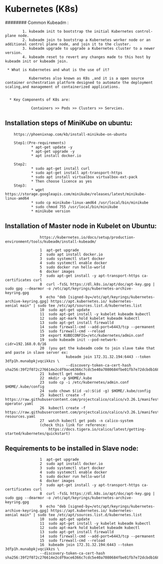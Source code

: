 # Kubernetes (K8s)

   ######## Common Kubeadm :
    
            1. kubeadm init to bootstrap the initial Kubernetes control-plane node.
            2. kubeadm join to bootstrap a Kubernetes worker node or an additional control plane node, and join it to the cluster.
            3. kubeadm upgrade to upgrade a Kubernetes cluster to a newer version.
            4. kubeadm reset to revert any changes made to this host by kubeadm init or kubeadm join.
    
     * What is Kubernetes and what is the use of it?

               Kubernetes also known as K8s ,and it is a open source container orchestration platform designed to automate the deployment                   scaling,and management of containerized applications.


      * Key Components of K8s are:

                Containers >> Pods >> Clusters >> Servcies.
                           
## Installation steps of MiniKube on ubuntu:

        https://phoenixnap.com/kb/install-minikube-on-ubuntu    

        Step1:(Pre-requirements)
                * apt-get update -y
                * apt-get upgrade -y
                * apt install docker.io

        Step2:
                * sudo apt-get install curl
                * sudo apt-get install apt-transport-https
                * sudo apt install virtualbox virtualbox-ext-pack
                * Then choose licence as yes
        Step3:
                * wget https://storage.googleapis.com/minikube/releases/latest/minikube-linux-amd64
                * sudo cp minikube-linux-amd64 /usr/local/bin/minikube
                * sudo chmod 755 /usr/local/bin/minikube
                * minikube version

## Installation of Master node in Kubelet on Ubuntu:

                    https://kubernetes.io/docs/setup/production-environment/tools/kubeadm/install-kubeadm/
                    
                    1  apt-get upgrade
                    2  sudo apt install docker.io
                    3  sudo systemctl start docker
                    4  sudo systemctl enable docker
                    5  sudo docker run hello-world
                    6  docker images
                    7  sudo apt-get install -y apt-transport-https ca-certificates curl
                    8  curl -fsSL https://dl.k8s.io/apt/doc/apt-key.gpg | sudo gpg --dearmor -o /etc/apt/keyrings/kubernetes-archive-                             keyring.gpg
                    9  echo "deb [signed-by=/etc/apt/keyrings/kubernetes-archive-keyring.gpg] https://apt.kubernetes.io/ kubernetes-                              xenial main" | sudo tee /etc/apt/sources.list.d/kubernetes.list
                    10  sudo apt-get update
                    11  sudo apt-get install -y kubelet kubeadm kubectl
                    12  sudo apt-mark hold kubelet kubeadm kubectl
                    13  sudo apt-get install firewalld
                    14  sudo firewall-cmd --add-port=6443/tcp --permanent
                    15  sudo firewall-cmd --reload
                    19  export KUBECONFIG=/etc/kubernetes/admin.conf
                    19  sudo kubeadm init --pod-network-cidr=192.168.0.0/16
                    20  (you get the kubeadm code to join slave take that and paste in slave server ex:
                                kubeadm join 172.31.32.194:6443 --token 3dfp1h.munabpkjvqcikkzs \
                                --discovery-token-ca-cert-hash sha256:39f2f072c276614e2cdf9ace6366c7cdc5e40a7080684fbe01fb7e72dcbdb168)
                    21  kubectl get nodes
                    22  mkdir -p $HOME/.kube
                    23  sudo cp -i /etc/kubernetes/admin.conf $HOME/.kube/config
                    24  sudo chown $(id -u):$(id -g) $HOME/.kube/config
                    25  kubectl create -f https://raw.githubusercontent.com/projectcalico/calico/v3.26.1/manifests/tigera-operator.yaml
                    26  kubectl create -f https://raw.githubusercontent.com/projectcalico/calico/v3.26.1/manifests/custom-resources.yaml
                    27  watch kubectl get pods -n calico-system 
                    (check this link for reference:
                        https://docs.tigera.io/calico/latest/getting-started/kubernetes/quickstart)
                   
## Requirements to be installed in Slave node:
                    1  apt-get upgrade
                    2  sudo apt install docker.io
                    3  sudo systemctl start docker
                    4  sudo systemctl enable docker
                    5  sudo docker run hello-world
                    6  docker images
                    7  sudo apt-get install -y apt-transport-https ca-certificates curl
                    8  curl -fsSL https://dl.k8s.io/apt/doc/apt-key.gpg | sudo gpg --dearmor -o /etc/apt/keyrings/kubernetes-archive-   keyring.gpg
                    9  echo "deb [signed-by=/etc/apt/keyrings/kubernetes-archive-keyring.gpg] https://apt.kubernetes.io/ kubernetes-      xenial main" | sudo tee /etc/apt/sources.list.d/kubernetes.list
                    10  sudo apt-get update
                    11  sudo apt-get install -y kubelet kubeadm kubectl
                    12  sudo apt-mark hold kubelet kubeadm kubectl
                    13  sudo apt-get install firewalld
                    14  sudo firewall-cmd --add-port=6443/tcp --permanent
                    15  sudo firewall-cmd --reload
                    16  kubeadm join 172.31.32.194:6443 --token 3dfp1h.munabpkjvqcikkzs \
                    --discovery-token-ca-cert-hash sha256:39f2f072c276614e2cdf9ace6366c7cdc5e40a7080684fbe01fb7e72dcbdb168
  
    

                
                
